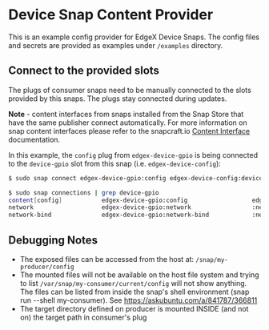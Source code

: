 # Device Snap Content Provider
This is an example config provider for EdgeX Device Snaps.
The config files and secrets are provided as examples under `/examples` directory.

## Connect to the provided slots
The plugs of consumer snaps need to be manually connected to the slots provided by this snaps.
The plugs stay connected during updates. 

**Note** - content interfaces from snaps installed from the Snap Store that have the same publisher connect automatically. For more information on snap content interfaces please refer to the snapcraft.io [Content Interface](https://snapcraft.io/docs/content-interface) documentation.

In this example, the `config` plug from `edgex-device-gpio` is being connected to
the `device-gpio` slot from this snap (i.e. `edgex-device-config`):
```bash
$ sudo snap connect edgex-device-gpio:config edgex-device-config:device-gpio
```

```bash
$ sudo snap connections | grep device-gpio
content[config]           edgex-device-gpio:config                  edgex-device-config:device-gpio  manual
network                   edgex-device-gpio:network                 :network                         -
network-bind              edgex-device-gpio:network-bind            :network-bind                    -
```

## Debugging Notes
* The exposed files can be accessed from the host at: `/snap/my-producer/config`
* The mounted files will not be available on the host file system and trying to list `/var/snap/my-consumer/current/config` will not show anything. The files can be listed from inside the snap's shell environment (snap run --shell my-consumer). See https://askubuntu.com/a/841787/366811
* The target directory defined on producer is mounted INSIDE (and not on) the target path in consumer's plug